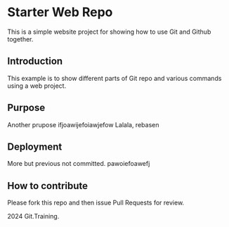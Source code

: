 # Starter Web Repo
This is a simple website project for showing how to use Git and Github together.

## Introduction
This example is to show different parts of Git repo and various commands using a web project.

## Purpose
Another prupose ifjoawijefoiawjefow
Lalala, rebasen

## Deployment
More but previous not committed.
pawoiefoawefj

## How to contribute
Please fork this repo and then issue Pull Requests for review.

2024 Git.Training.

